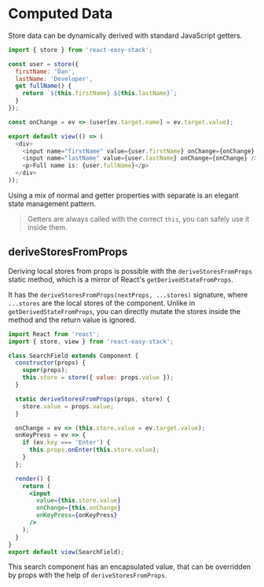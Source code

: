 # Computed Data

Store data can be dynamically derived with standard JavaScript getters.

```js
import { store } from 'react-easy-stack';

const user = store({
  firstName: 'Dan',
  lastName: 'Developer',
  get fullName() {
    return `${this.firstName} ${this.lastName}`;
  }
});

const onChange = ev => (user[ev.target.name] = ev.target.value);

export default view(() => (
  <div>
    <input name="firstName" value={user.firstName} onChange={onChange} />
    <input name="lastName" value={user.lastName} onChange={onChange} />
    <p>Full name is: {user.fullName}</p>
  </div>
));
```

<div id="getter-demo"></div>

Using a mix of normal and getter properties with separate <span id="mutators-link"></span> is an elegant state management pattern.

> Getters are always called with the correct `this`, you can safely use it inside them.

## deriveStoresFromProps

Deriving local stores from props is possible with the `deriveStoresFromProps` static method, which is a mirror of React's `getDerivedStateFromProps`.

It has the `deriveStoresFromProps(nextProps, ...stores)` signature, where `...stores` are the local stores of the component. Unlike in `getDerivedStateFromProps`, you can directly mutate the stores inside the method and the return value is ignored.

```jsx
import React from 'react';
import { store, view } from 'react-easy-stack';

class SearchField extends Component {
  constructor(props) {
    super(props);
    this.store = store({ value: props.value });
  }

  static deriveStoresFromProps(props, store) {
    store.value = props.value;
  }

  onChange = ev => (this.store.value = ev.target.value);
  onKeyPress = ev => {
    if (ev.key === 'Enter') {
      this.props.onEnter(this.store.value);
    }
  };

  render() {
    return (
      <input
        value={this.store.value}
        onChange={this.onChange}
        onKeyPress={onKeyPress}
      />
    );
  }
}
export default view(SearchField);
```

This search component has an encapsulated value, that can be overridden by props with the help of `deriveStoresFromProps`.
